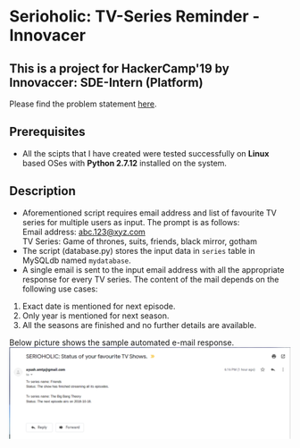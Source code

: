 # Serioholic: TV-Series Reminder -Innovacer

## This is a project for HackerCamp'19 by Innovaccer: SDE-Intern (Platform)
Please find the problem statement [here](https://www.innovaccer.com/media/hackercamp/SDE-Intern-Assignment.pdf).

## Prerequisites
* All the scipts that I have created were tested successfully on **Linux** based OSes with **Python 2.7.12** installed on the system.

## Description
* Aforementioned script requires email address and list of favourite TV series for multiple users as input. The prompt is as follows: <br />
Email address: abc.123@xyz.com <br />
TV Series: Game of thrones, suits, friends, black mirror, gotham <br />
* The script (database.py) stores the input data in `series` table in MySQLdb named `mydatabase`. <br />
* A single email is sent to the input email address with all the
appropriate response for every TV series. The content of the mail 
depends on the following use cases:
1. Exact date is mentioned for next episode.
2. Only year is mentioned for next season.
3. All the seasons are finished and no further details are available. <br />

Below picture shows the sample automated e-mail response. <br />
<img src="https://github.com/ayush-vibrant/Serioholic-TV-Series-Reminder-Innovacer/blob/master/Images/email_response.png"  />


